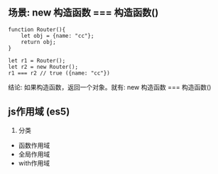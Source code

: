 ## 场景: new 构造函数 === 构造函数() 

```
function Router(){
    let obj = {name: "cc"};
    return obj;
} 

let r1 = Router();
let r2 = new Router();
r1 === r2 // true ({name: "cc"})

```

结论: 如果构造函数，返回一个对象。就有: new 构造函数 === 构造函数()

## js作用域 (es5)

1. 分类

* 函数作用域
* 全局作用域
* with作用域

